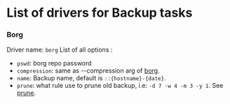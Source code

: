 # List of drivers for Backup tasks

### Borg

Driver name: `borg`
List of all options :
 - `pswd`: borg repo password
 - `compression`: same as --compression arg of [borg](https://borgbackup.readthedocs.io/en/stable/usage/create.html).
 - `name`: Backup name, default is `::{hostname}-{date}`.
 - `prune`: what rule use to prune old backup, i.e: `-d 7 -w 4 -m 3 -y 1`. See [prune](https://borgbackup.readthedocs.io/en/stable/usage/prune.html).
 